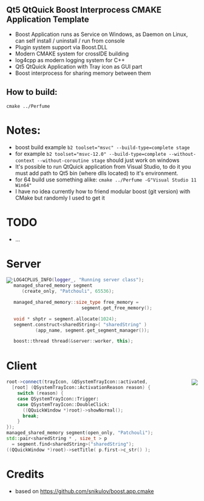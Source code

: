Qt5 QtQuick Boost Interprocess CMAKE Application Template
---------------------------------------------------------

 - Boost Application runs as Service on Windows, as Daemon on Linux, can self install / uninstall / run from console
 - Plugin system support via Boost.DLL
 - Modern CMAKE system for crossIDE building
 - log4cpp as modern logging system for C++
 - Qt5 QtQuick Application with Tray icon as GUI part
 - Boost interprocess for sharing memory between them
 
How to build:
-------------

``` shell
cmake ../Perfume
```

Notes:
======

 - boost build example `b2 toolset="msvc" --build-type=complete stage`
 - for example `b2 toolset="msvc-12.0" --build-type=complete --without-context --without-coroutine stage` should just work on windows
 - It's possible to run QtQuick application from Visual Studio, to do it you must add path to Qt5 bin (where dlls located) to it's environment.
 - for 64 build use something alike: `cmake ../Perfume -G"Visual Studio 11 Win64"`
 - I have no idea currently how to friend modular boost (git version) with CMake but randomly I used to get it

TODO
====

 - ...

Server
======

<img align="left" src="http://cdn.flaticon.com/png/256/30983.png">

``` cpp
LOG4CPLUS_INFO(logger_, "Running server class");
managed_shared_memory segment
   (create_only, "Patchouli", 65536);

managed_shared_memory::size_type free_memory = 
                         segment.get_free_memory();

void * shptr = segment.allocate(1024);
segment.construct<sharedString>( "sharedString" )
        (app_name, segment.get_segment_manager());

boost::thread thread(&server::worker, this);
```

Client
======

<img align="right" src="http://cdn.flaticon.com/png/256/33804.png">

``` cpp
root->connect(trayIcon, &QSystemTrayIcon::activated,
  [root] (QSystemTrayIcon::ActivationReason reason) {
    switch (reason) {
    case QSystemTrayIcon::Trigger:
    case QSystemTrayIcon::DoubleClick:
      ((QQuickWindow *)root)->showNormal();
      break;
    }
});
managed_shared_memory segment(open_only, "Patchouli");
std::pair<sharedString * , size_t > p
  = segment.find<sharedString>("sharedString");
((QQuickWindow *)root)->setTitle( p.first->c_str() );
```
 
Credits
=======

 - based on https://github.com/snikulov/boost.app.cmake
